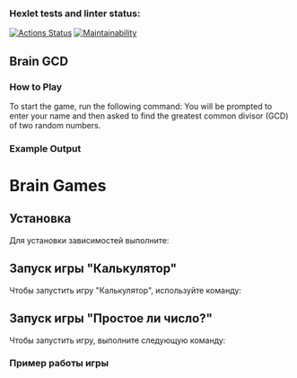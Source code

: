 ### Hexlet tests and linter status:
[![Actions Status](https://github.com/RomanPekshuev/frontend-project-44/actions/workflows/hexlet-check.yml/badge.svg)](https://github.com/RomanPekshuev/frontend-project-44/actions)
[![Maintainability](https://api.codeclimate.com/v1/badges/aee818130a9f5e7d0088/maintainability)](https://codeclimate.com/github/RomanPekshuev/frontend-project-44/maintainability)
## Brain GCD

### How to Play

To start the game, run the following command:
You will be prompted to enter your name and then asked to find the greatest common divisor (GCD) of two random numbers.

### Example Output

# Brain Games

## Установка

Для установки зависимостей выполните:

## Запуск игры "Калькулятор"

Чтобы запустить игру "Калькулятор", используйте команду:

## Запуск игры "Простое ли число?"

Чтобы запустить игру, выполните следующую команду:

### Пример работы игры